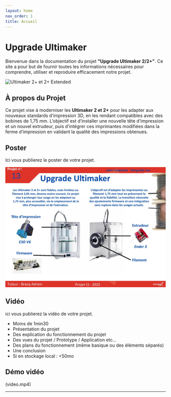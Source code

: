 ```yaml
---
layout: home
nav_order: 1
title: Accueil
---
```


# Upgrade Ultimaker

Bienvenue dans la documentation du projet __"Upgrade Ultimaker 2/2+"__. Ce site a pour but de fournir toutes les informations nécessaires pour comprendre, utiliser et reproduire efficacement notre projet.

![Ultimaker 2+ et 2+ Extended](https://upload.wikimedia.org/wikipedia/commons/thumb/d/d8/Ultimaker_Setting_-_2_Ultimaker_2%2B_and_2_Extended%2B_-2_%2828127006770%29.jpg/1280px-Ultimaker_Setting_-_2_Ultimaker_2%2B_and_2_Extended%2B_-2_%2828127006770%29.jpg)

## À propos du Projet

Ce projet vise à moderniser les __Ultimaker 2 et 2+__ pour les adapter aux nouveaux standards d’impression 3D, en les rendant compatibles avec des bobines de 1,75 mm. L’objectif est d’installer une nouvelle tête d’impression et un nouvel extrudeur, puis d’intégrer ces imprimantes modifiées dans la ferme d’impression en validant la qualité des impressions obtenues.

## Poster

Ici vous publierez le poster de votre projet.

![Poster](images/Template.jpg)


## Vidéo

ici vous publierez la vidéo de votre projet. 
- Moins de 1min30
- Présentation du projet 
- Des explication du fonctionnement du projet
- Des vues du projet / Prototype / Application etc... 
- Des plans du fonctionnement (même basique ou des éléments séparés)
- Une conclusion
- Si en stockage local : <50mo

## Démo vidéo

(video.mp4)


---

